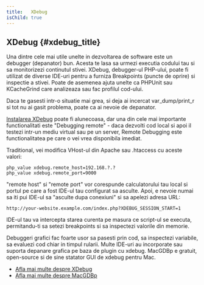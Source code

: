 ```yaml
---
title:   XDebug
isChild: true
---
```


## XDebug {#xdebug_title}

Una dintre cele mai utile unelte in dezvoltarea de software este un debugger (depanator) bun. Acesta te lasa sa urmezi executia
codului tau si sa monitorizezi continutul stivei. XDebug, debugger-ul PHP-ului, poate fi utilizat de diverse IDE-uri
pentru a furniza Breakpoints (puncte de oprire) si inspectie a stivei. Poate de asemenea ajuta unelte ca PHPUnit sau KCacheGrind care
analizeaza sau fac profilul cod-ului.

Daca te gasesti intr-o situatie mai grea, si deja ai incercat var_dump/print_r si tot nu ai gasit problema, poate ca
ai nevoie de depanator.

[Instalarea XDebug][xdebug-install] poate fi alunecoasa, dar una din cele mai importante functionalitati este "Debugging
remote" - daca dezvolti cod local si apoi il testezi intr-un mediu virtual sau pe un server, Remote Debugging este functionalitatea
pe care o vei vrea disponibila imediat.

Traditional, vei modifica VHost-ul din Apache sau .htaccess cu aceste valori:

    php_value xdebug.remote_host=192.168.?.?
    php_value xdebug.remote_port=9000

"remote host" si "remote port" vor corespunde calculatorului tau local si portul pe care a fost IDE-ul tau configurat
sa asculte. Apoi, e nevoie numai sa iti pui IDE-ul sa "asculte dupa conexiuni" si sa apelezi adresa URL:

    http://your-website.example.com/index.php?XDEBUG_SESSION_START=1

IDE-ul tau va intercepta starea curenta pe masura ce script-ul se executa, permitandu-ti sa setezi breakpoints
si sa inspectezi valorile din memorie.

Debuggeri grafici fac foarte usor sa pasesti prin cod, sa inspectezi variabile, sa evaluezi cod chiar in timpul rularii.
Multe IDE-uri au incorporate sau suporta depanare grafica pe baza de plugin cu xdebug. MacGDBp e gratuit, open-source si
de sine statator GUI de xdebug pentru Mac.


 * [Afla mai multe despre XDebug][xdebug-docs]
 * [Afla mai multe despre MacGDBp][macgdbp-install]

[xdebug-docs]: http://xdebug.org/docs/
[xdebug-install]: http://xdebug.org/docs/install
[macgdbp-install]: http://www.bluestatic.org/software/macgdbp/
